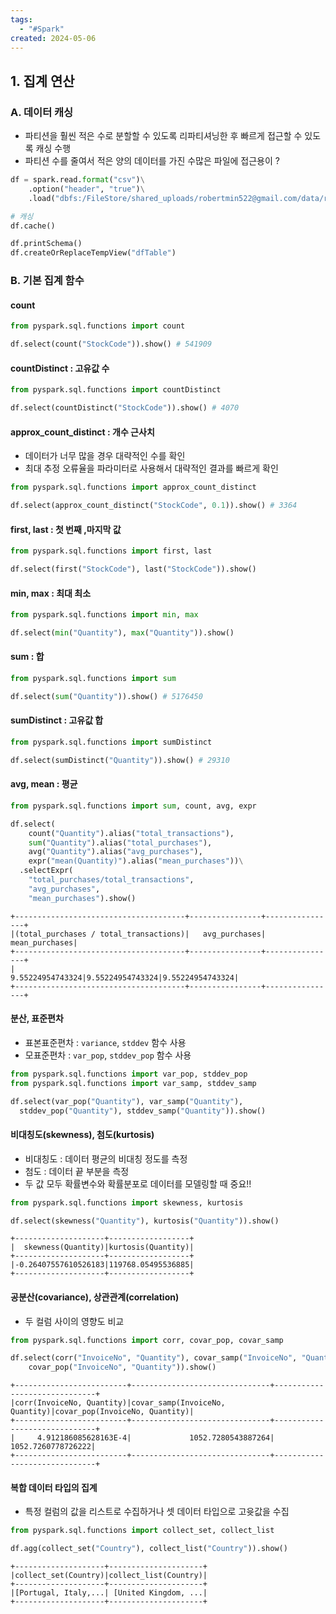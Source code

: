 ```yaml
---
tags:
  - "#Spark"
created: 2024-05-06
---
```



## 1. 집계 연산

### A. 데이터  캐싱

- 파티션을 훨씬 적은 수로 분할할 수 있도록 리파티셔닝한 후 빠르게 접근할 수 있도록 캐싱 수행
- 파티션 수를 줄여서 적은 양의 데이터를 가진 수많은 파일에 접근용이 ?
```python
df = spark.read.format("csv")\
    .option("header", "true")\
    .load("dbfs:/FileStore/shared_uploads/robertmin522@gmail.com/data/retail-data/all/*.csv")

# 캐싱
df.cache()

df.printSchema()
df.createOrReplaceTempView("dfTable")
```


### B. 기본 집계 함수

#### count
```python
from pyspark.sql.functions import count

df.select(count("StockCode")).show() # 541909
```

#### countDistinct : 고유값 수
```python
from pyspark.sql.functions import countDistinct

df.select(countDistinct("StockCode")).show() # 4070
```

#### approx_count_distinct : 개수 근사치
- 데이터가 너무 많을 경우 대략적인 수를 확인
- 최대 추정 오류율을 파라미터로 사용해서 대략적인 결과를 빠르게 확인
```python
from pyspark.sql.functions import approx_count_distinct

df.select(approx_count_distinct("StockCode", 0.1)).show() # 3364
```

#### first, last : 첫 번째 ,마지막 값
```python
from pyspark.sql.functions import first, last

df.select(first("StockCode"), last("StockCode")).show()
```

#### min, max : 최대 최소
```python
from pyspark.sql.functions import min, max

df.select(min("Quantity"), max("Quantity")).show()
```

#### sum : 합
```python
from pyspark.sql.functions import sum

df.select(sum("Quantity")).show() # 5176450
```

#### sumDistinct : 고유값 합
```python
from pyspark.sql.functions import sumDistinct

df.select(sumDistinct("Quantity")).show() # 29310
```

#### avg, mean : 평균
```python
from pyspark.sql.functions import sum, count, avg, expr

df.select(
    count("Quantity").alias("total_transactions"),
    sum("Quantity").alias("total_purchases"),
    avg("Quantity").alias("avg_purchases"),
    expr("mean(Quantity)").alias("mean_purchases"))\
  .selectExpr(
    "total_purchases/total_transactions",
    "avg_purchases",
    "mean_purchases").show()
```
```
+--------------------------------------+----------------+----------------+
|(total_purchases / total_transactions)|   avg_purchases|  mean_purchases|
+--------------------------------------+----------------+----------------+
|                      9.55224954743324|9.55224954743324|9.55224954743324|
+--------------------------------------+----------------+----------------+
```

#### 분산, 표준편차
- 표본표준편차 : `variance`, `stddev` 함수 사용
- 모표준편차 : `var_pop`, `stddev_pop` 함수 사용
```python
from pyspark.sql.functions import var_pop, stddev_pop
from pyspark.sql.functions import var_samp, stddev_samp

df.select(var_pop("Quantity"), var_samp("Quantity"),
  stddev_pop("Quantity"), stddev_samp("Quantity")).show()
```

#### 비대칭도(skewness), 첨도(kurtosis)
- 비대칭도 : 데이터 평균의 비대칭 정도를 측정
- 첨도 : 데이터 끝 부분을 측정
- 두 값 모두 확률변수와 확률분포로 데이터를 모델링할 때 중요!!
```python
from pyspark.sql.functions import skewness, kurtosis

df.select(skewness("Quantity"), kurtosis("Quantity")).show()
```
```
+--------------------+------------------+
|  skewness(Quantity)|kurtosis(Quantity)|
+--------------------+------------------+
|-0.26407557610526183|119768.05495536885|
+--------------------+------------------+
```

#### 공분산(covariance), 상관관계(correlation)
- 두 컬럼 사이의 영향도 비교
```python
from pyspark.sql.functions import corr, covar_pop, covar_samp

df.select(corr("InvoiceNo", "Quantity"), covar_samp("InvoiceNo", "Quantity"),
    covar_pop("InvoiceNo", "Quantity")).show()
```
```
+-------------------------+-------------------------------+------------------------------+
|corr(InvoiceNo, Quantity)|covar_samp(InvoiceNo, Quantity)|covar_pop(InvoiceNo, Quantity)|
+-------------------------+-------------------------------+------------------------------+
|     4.912186085628163E-4|             1052.7280543887264|            1052.7260778726222|
+-------------------------+-------------------------------+------------------------------+
```

#### 복합 데이터 타입의 집계
- 특정 컬럼의 값을 리스트로 수집하거나 셋 데이터 타입으로 고윳값을 수집
```python
from pyspark.sql.functions import collect_set, collect_list

df.agg(collect_set("Country"), collect_list("Country")).show()
```
```
+--------------------+---------------------+
|collect_set(Country)|collect_list(Country)|
+--------------------+---------------------+
|[Portugal, Italy,...| [United Kingdom, ...|
+--------------------+---------------------+
```





